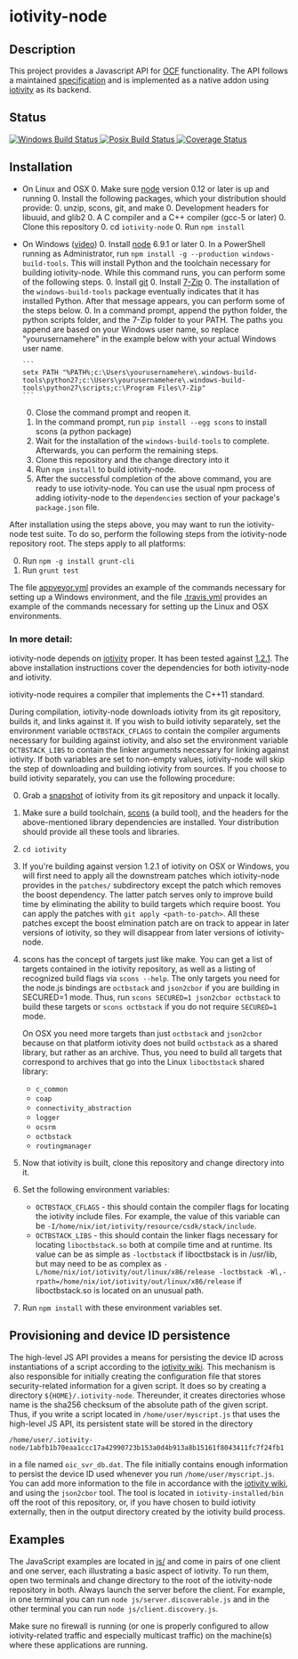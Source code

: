 # iotivity-node

## Description
This project provides a Javascript API for [OCF][] functionality. The API follows a maintained [specification][] and is implemented as a native addon using [iotivity][] as its backend.

## Status
<a href="https://ci.appveyor.com/project/gabrielschulhof/iotivity-node/branch/master">
	<img alt="Windows Build Status" src="https://ci.appveyor.com/api/projects/status/github/otcshare/iotivity-node?branch=master&svg=true"></img>
</a>
<a href="https://travis-ci.org/otcshare/iotivity-node">
	<img alt="Posix Build Status" src="https://travis-ci.org/otcshare/iotivity-node.svg?branch=master"></img>
</a>
<a href='https://coveralls.io/github/otcshare/iotivity-node?branch=master'>
	<img src='https://coveralls.io/repos/github/otcshare/iotivity-node/badge.svg?branch=master' alt='Coverage Status' />
</a>

## Installation

* On Linux and OSX
  0. Make sure [node][] version 0.12 or later is up and running
  0. Install the following packages, which your distribution should provide:
      0. unzip, scons, git, and make
      0. Development headers for libuuid, and glib2
      0. A C compiler and a C++ compiler (gcc-5 or later)
  0. Clone this repository
  0. cd `iotivity-node`
  0. Run `npm install`
* On Windows ([video](https://www.youtube.com/watch?v=RgsZpv8IrWA))
  0. Install [node][] 6.9.1 or later
  0. In a PowerShell running as Administrator, run `npm install -g --production windows-build-tools`. This will install Python and the toolchain necessary for building iotivity-node. While this command runs, you can perform some of the following steps.
  0. Install [git][]
  0. Install [7-Zip][]
  0. The installation of the `windows-build-tools` package eventually indicates that it has installed Python. After that message appears, you can perform some of the steps below.
  0. In a command prompt, append the python folder, the python scripts folder, and the 7-Zip folder to your PATH. The paths you append are based on your Windows user name, so replace "yourusernamehere" in the example below with your actual Windows user name.

      ```
      setx PATH "%PATH%;c:\Users\yourusernamehere\.windows-build-tools\python27;c:\Users\yourusernamehere\.windows-build-tools\python27\scripts;c:\Program Files\7-Zip"
      ```
  0. Close the command prompt and reopen it.
  0. In the command prompt, run `pip install --egg scons` to install scons (a python package)
  0. Wait for the installation of the `windows-build-tools` to complete. Afterwards, you can perform the remaining steps.
  0. Clone this repository and the change directory into it
  0. Run `npm install` to build iotivity-node.
  0. After the successful completion of the above command, you are ready to use iotivity-node. You can use the usual npm process of adding iotivity-node to the `dependencies` section of your package's `package.json` file.

After installation using the steps above, you may want to run the iotivity-node test suite. To do so, perform the following steps from the iotivity-node repository root. The steps apply to all platforms:

0. Run `npm -g install grunt-cli`
0. Run `grunt test`

The file [appveyor.yml](./appveyor.yml) provides an example of the commands necessary for setting up a Windows environment, and the file [.travis.yml](./.travis.yml) provides an example of the commands necessary for setting up the Linux and OSX environments.

### In more detail:
iotivity-node depends on [iotivity][] proper. It has been tested against [1.2.1][]. The above installation instructions cover the dependencies for both iotivity-node and iotivity.

iotivity-node requires a compiler that implements the C++11 standard.

During compilation, iotivity-node downloads iotivity from its git repository, builds it, and links against it. If you wish to build iotivity separately, set the environment variable `OCTBSTACK_CFLAGS` to contain the compiler arguments necessary for building against iotivity, and also set the environment variable `OCTBSTACK_LIBS` to contain the linker arguments necessary for linking against iotivity. If both variables are set to non-empty values, iotivity-node will skip the step of downloading and building iotivity from sources. If you choose to build iotivity separately, you can use the following procedure:

0. Grab a [snapshot][] of iotivity from its git repository and unpack it locally.
0. Make sure a build toolchain, [scons][] (a build tool), and the headers for the above-mentioned library dependencies are installed. Your distribution should provide all these tools and libraries.
0. `cd iotivity`
0. If you're building against version 1.2.1 of iotivity on OSX or Windows, you will first need to apply all the downstream patches which iotivity-node provides in the `patches/` subdirectory except the patch which removes the boost dependency. The latter patch serves only to improve build time by eliminating the ability to build targets which require boost. You can apply the patches with `git apply <path-to-patch>`. All these patches except the boost elmination patch are on track to appear in later versions of iotivity, so they will disappear from later versions of iotivity-node.
0. scons has the concept of targets just like make. You can get a list of targets contained in the iotivity repository, as well as a listing of recognized build flags via `scons --help`. The only targets you need for the node.js bindings are `octbstack` and `json2cbor` if you are building in SECURED=1 mode. Thus, run `scons SECURED=1 json2cbor octbstack` to build these targets or `scons octbstack` if you do not require `SECURED=1` mode.

    On OSX you need more targets than just `octbstack` and `json2cbor` because on that platform iotivity does not build `octbstack` as a shared library, but rather as an archive. Thus, you need to build all targets that correspond to archives that go into the Linux `liboctbstack` shared library:

    * `c_common`
    * `coap`
    * `connectivity_abstraction`
    * `logger`
    * `ocsrm`
    * `octbstack`
    * `routingmanager`

0. Now that iotivity is built, clone this repository and change directory into it.
0. Set the following environment variables:
	* `OCTBSTACK_CFLAGS` - this should contain the compiler flags for locating the iotivity include files. For example, the value of this variable can be `-I/home/nix/iot/iotivity/resource/csdk/stack/include`.
	* `OCTBSTACK_LIBS` - this should contain the linker flags necessary for locating `liboctbstack.so` both at compile time and at runtime. Its value can be as simple as `-loctbstack` if liboctbstack is in /usr/lib, but may need to be as complex as `-L/home/nix/iot/iotivity/out/linux/x86/release -loctbstack -Wl,-rpath=/home/nix/iot/iotivity/out/linux/x86/release` if liboctbstack.so is located on an unusual path.
0. Run `npm install` with these environment variables set.

## Provisioning and device ID persistence

The high-level JS API provides a means for persisting the device ID across instantiations of a script according to the [iotivity wiki][]. This mechanism is also responsible for initially creating the configuration file that stores security-related information for a given script. It does so by creating a directory `${HOME}/.iotivity-node`. Thereunder, it creates directories whose name is the sha256 checksum of the absolute path of the given script. Thus, if you write a script located in `/home/user/myscript.js` that uses the high-level JS API, its persistent state will be stored in the directory
```
/home/user/.iotivity-node/1abfb1b70eaa1ccc17a42990723b153a0d4b913a8b15161f8043411fc7f24fb1
```
in a file named `oic_svr_db.dat`. The file initially contains enough information to persist the device ID used whenever you run `/home/user/myscript.js`. You can add more information to the file in accordance with the [iotivity wiki][], and using the `json2cbor` tool. The tool is located in `iotivity-installed/bin` off the root of this repository, or, if you have chosen to build iotivity externally, then in the output directory created by the iotivity build process.

## Examples

The JavaScript examples are located in [js/](./js/) and come in pairs of one client and one server, each illustrating a basic aspect of iotivity. To run them, open two terminals and change directory to the root of the iotivity-node repository in both. Always launch the server before the client. For example, in one terminal you can run `node js/server.discoverable.js` and in the other terminal you can run `node js/client.discovery.js`.

Make sure no firewall is running (or one is properly configured to allow iotivity-related traffic and especially multicast traffic) on the machine(s) where these applications are running.

[iotivity]: http://iotivity.org/
[node]: https://nodejs.org/
[1.2.1]: https://gerrit.iotivity.org/gerrit/gitweb?p=iotivity.git;a=tree;hb=1.2.1
[snapshot]: https://gerrit.iotivity.org/gerrit/gitweb?p=iotivity.git;a=snapshot;h=1.2.1;sf=tgz
[scons]: http://www.scons.org/
[iotivity wiki]: https://wiki.iotivity.org/faq_s
[video]: https://www.youtube.com/watch?v=95VTB_qgYfw
[specification]: https://github.com/01org/iot-js-api/tree/ocf-1.1.0/api/ocf
[OCF]: http://openconnectivity.org/
[git]: http://git-scm.org/
[7-Zip]: http://7-zip.org/
